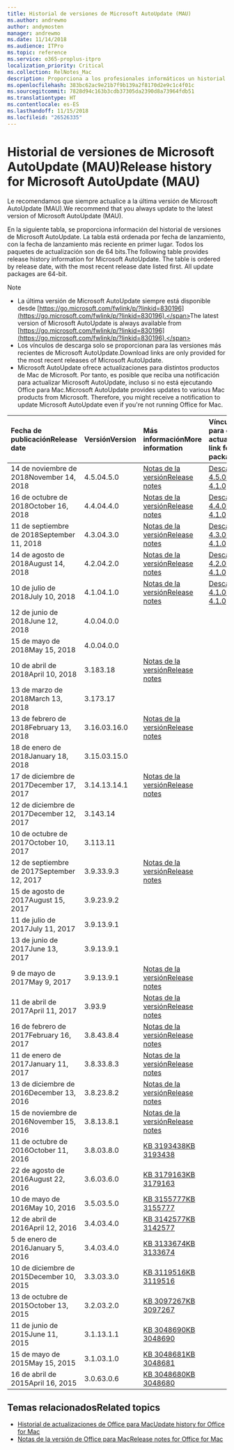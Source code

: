 ```yaml
---
title: Historial de versiones de Microsoft AutoUpdate (MAU)
ms.author: andrewmo
author: andymosten
manager: andrewmo
ms.date: 11/14/2018
ms.audience: ITPro
ms.topic: reference
ms.service: o365-proplus-itpro
localization_priority: Critical
ms.collection: RelNotes_Mac
description: Proporciona a los profesionales informáticos un historial de versiones de Microsoft AutoUpdate (MAU).
ms.openlocfilehash: 383bc62ac9e21b7f9b139a2f8170d2e9c1c4f01c
ms.sourcegitcommit: 7828d94c163b3cdb37305da2390d8a73964fdb51
ms.translationtype: HT
ms.contentlocale: es-ES
ms.lasthandoff: 11/15/2018
ms.locfileid: "26526335"
---
```

# <a name="release-history-for-microsoft-autoupdate-mau"></a><span data-ttu-id="06e6c-103">Historial de versiones de Microsoft AutoUpdate (MAU)</span><span class="sxs-lookup"><span data-stu-id="06e6c-103">Release history for Microsoft AutoUpdate (MAU)</span></span>
 
<span data-ttu-id="06e6c-104">Le recomendamos que siempre actualice a la última versión de Microsoft AutoUpdate (MAU).</span><span class="sxs-lookup"><span data-stu-id="06e6c-104">We recommend that you always update to the latest version of Microsoft AutoUpdate (MAU).</span></span>

<span data-ttu-id="06e6c-p101">En la siguiente tabla, se proporciona información del historial de versiones de Microsoft AutoUpdate. La tabla está ordenada por fecha de lanzamiento, con la fecha de lanzamiento más reciente en primer lugar. Todos los paquetes de actualización son de 64 bits.</span><span class="sxs-lookup"><span data-stu-id="06e6c-p101">The following table provides release history information for Microsoft AutoUpdate. The table is ordered by release date, with the most recent release date listed first. All update packages are 64-bit.</span></span>


> [!NOTE]
> - <span data-ttu-id="06e6c-108">La última versión de Microsoft AutoUpdate siempre está disponible desde [https://go.microsoft.com/fwlink/p/?linkid=830196](https://go.microsoft.com/fwlink/p/?linkid=830196).</span><span class="sxs-lookup"><span data-stu-id="06e6c-108">The latest version of Microsoft AutoUpdate is always available from [https://go.microsoft.com/fwlink/p/?linkid=830196](https://go.microsoft.com/fwlink/p/?linkid=830196).</span></span>
> - <span data-ttu-id="06e6c-109">Los vínculos de descarga solo se proporcionan para las versiones más recientes de Microsoft AutoUpdate.</span><span class="sxs-lookup"><span data-stu-id="06e6c-109">Download links are only provided for the most recent releases of Microsoft AutoUpdate.</span></span>
> - <span data-ttu-id="06e6c-p102">Microsoft AutoUpdate ofrece actualizaciones para distintos productos de Mac de Microsoft. Por tanto, es posible que reciba una notificación para actualizar Microsoft AutoUpdate, incluso si no está ejecutando Office para Mac.</span><span class="sxs-lookup"><span data-stu-id="06e6c-p102">Microsoft AutoUpdate provides updates to various Mac products from Microsoft. Therefore, you might receive a notification to update Microsoft AutoUpdate even if you're not running Office for Mac.</span></span>
  
|<span data-ttu-id="06e6c-112">**Fecha de publicación**</span><span class="sxs-lookup"><span data-stu-id="06e6c-112">**Release date**</span></span>|<span data-ttu-id="06e6c-113">**Versión**</span><span class="sxs-lookup"><span data-stu-id="06e6c-113">**Version**</span></span>|<span data-ttu-id="06e6c-114">**Más información**</span><span class="sxs-lookup"><span data-stu-id="06e6c-114">**More information**</span></span>|<span data-ttu-id="06e6c-115">**Vínculo de descarga para el paquete de actualización**</span><span class="sxs-lookup"><span data-stu-id="06e6c-115">**Download link for the update package**</span></span>|
|:-----|:-----|:-----|:-----|
|<span data-ttu-id="06e6c-116">14 de noviembre de 2018</span><span class="sxs-lookup"><span data-stu-id="06e6c-116">November 14, 2018</span></span> <br/> |<span data-ttu-id="06e6c-117">4.5.0</span><span class="sxs-lookup"><span data-stu-id="06e6c-117">4.5.0</span></span> <br/> |[<span data-ttu-id="06e6c-118">Notas de la versión</span><span class="sxs-lookup"><span data-stu-id="06e6c-118">Release notes</span></span>](release-notes-office-for-mac.md#november-2018-release) <br/> |[<span data-ttu-id="06e6c-119">Descargar MAU 4.5.0</span><span class="sxs-lookup"><span data-stu-id="06e6c-119">Download MAU 4.1.0</span></span>](https://go.microsoft.com/fwlink/p/?linkid=830196) <br/> |
|<span data-ttu-id="06e6c-120">16 de octubre de 2018</span><span class="sxs-lookup"><span data-stu-id="06e6c-120">October 16, 2018</span></span> <br/> |<span data-ttu-id="06e6c-121">4.4.0</span><span class="sxs-lookup"><span data-stu-id="06e6c-121">4.4.0</span></span> <br/> |[<span data-ttu-id="06e6c-122">Notas de la versión</span><span class="sxs-lookup"><span data-stu-id="06e6c-122">Release notes</span></span>](release-notes-office-for-mac.md#october-2018-release) <br/> |[<span data-ttu-id="06e6c-123">Descargar MAU 4.4.0</span><span class="sxs-lookup"><span data-stu-id="06e6c-123">Download MAU 4.1.0</span></span>](https://go.microsoft.com/fwlink/p/?linkid=830196) <br/> |
|<span data-ttu-id="06e6c-124">11 de septiembre de 2018</span><span class="sxs-lookup"><span data-stu-id="06e6c-124">September 11, 2018</span></span>  <br/> |<span data-ttu-id="06e6c-125">4.3.0</span><span class="sxs-lookup"><span data-stu-id="06e6c-125">4.3.0</span></span>  <br/> |[<span data-ttu-id="06e6c-126">Notas de la versión</span><span class="sxs-lookup"><span data-stu-id="06e6c-126">Release notes</span></span>](release-notes-office-for-mac.md#september-2018-release) <br/> |[<span data-ttu-id="06e6c-127">Descargar MAU 4.3.0</span><span class="sxs-lookup"><span data-stu-id="06e6c-127">Download MAU 4.1.0</span></span>](https://officecdn.microsoft.com/pr/C1297A47-86C4-4C1F-97FA-950631F94777/OfficeMac/Microsoft_AutoUpdate_4.3.18090901_Updater.pkg) <br/> |
|<span data-ttu-id="06e6c-128">14 de agosto de 2018</span><span class="sxs-lookup"><span data-stu-id="06e6c-128">August 14, 2018</span></span>  <br/> |<span data-ttu-id="06e6c-129">4.2.0</span><span class="sxs-lookup"><span data-stu-id="06e6c-129">4.2.0</span></span>  <br/> |[<span data-ttu-id="06e6c-130">Notas de la versión</span><span class="sxs-lookup"><span data-stu-id="06e6c-130">Release notes</span></span>](release-notes-office-for-mac.md#august-2018-release) <br/> |[<span data-ttu-id="06e6c-131">Descargar MAU 4.2.0</span><span class="sxs-lookup"><span data-stu-id="06e6c-131">Download MAU 4.1.0</span></span>](https://officecdn.microsoft.com/pr/C1297A47-86C4-4C1F-97FA-950631F94777/OfficeMac/Microsoft_AutoUpdate_4.2.18081201_Updater.pkg) <br/> |
|<span data-ttu-id="06e6c-132">10 de julio de 2018</span><span class="sxs-lookup"><span data-stu-id="06e6c-132">July 10, 2018</span></span>  <br/> |<span data-ttu-id="06e6c-133">4.1.0</span><span class="sxs-lookup"><span data-stu-id="06e6c-133">4.1.0</span></span>  <br/> |[<span data-ttu-id="06e6c-134">Notas de la versión</span><span class="sxs-lookup"><span data-stu-id="06e6c-134">Release notes</span></span>](release-notes-office-for-mac.md#july-2018-release) <br/> |[<span data-ttu-id="06e6c-135">Descargar MAU 4.1.0</span><span class="sxs-lookup"><span data-stu-id="06e6c-135">Download MAU 4.1.0</span></span>](https://officecdn.microsoft.com/pr/C1297A47-86C4-4C1F-97FA-950631F94777/OfficeMac/Microsoft_AutoUpdate_4.1.18070902_Updater.pkg) <br/> |
|<span data-ttu-id="06e6c-136">12 de junio de 2018</span><span class="sxs-lookup"><span data-stu-id="06e6c-136">June 12, 2018</span></span>  <br/> |<span data-ttu-id="06e6c-137">4.0.0</span><span class="sxs-lookup"><span data-stu-id="06e6c-137">4.0.0</span></span>  <br/> |||
|<span data-ttu-id="06e6c-138">15 de mayo de 2018</span><span class="sxs-lookup"><span data-stu-id="06e6c-138">May 15, 2018</span></span>  <br/> |<span data-ttu-id="06e6c-139">4.0.0</span><span class="sxs-lookup"><span data-stu-id="06e6c-139">4.0.0</span></span>  <br/> |||
|<span data-ttu-id="06e6c-140">10 de abril de 2018</span><span class="sxs-lookup"><span data-stu-id="06e6c-140">April 10, 2018</span></span>  <br/> |<span data-ttu-id="06e6c-141">3.18</span><span class="sxs-lookup"><span data-stu-id="06e6c-141">3.18</span></span>  <br/> |[<span data-ttu-id="06e6c-142">Notas de la versión</span><span class="sxs-lookup"><span data-stu-id="06e6c-142">Release notes</span></span>](release-notes-office-for-mac.md#april-2018-release) <br/> ||
|<span data-ttu-id="06e6c-143">13 de marzo de 2018</span><span class="sxs-lookup"><span data-stu-id="06e6c-143">March 13, 2018</span></span>  <br/> |<span data-ttu-id="06e6c-144">3.17</span><span class="sxs-lookup"><span data-stu-id="06e6c-144">3.17</span></span>  <br/> |||
|<span data-ttu-id="06e6c-145">13 de febrero de 2018</span><span class="sxs-lookup"><span data-stu-id="06e6c-145">February 13, 2018</span></span>  <br/> |<span data-ttu-id="06e6c-146">3.16.0</span><span class="sxs-lookup"><span data-stu-id="06e6c-146">3.16.0</span></span>  <br/> |[<span data-ttu-id="06e6c-147">Notas de la versión</span><span class="sxs-lookup"><span data-stu-id="06e6c-147">Release notes</span></span>](release-notes-office-for-mac.md#february-2018-release) <br/> | <br/> |
|<span data-ttu-id="06e6c-148">18 de enero de 2018</span><span class="sxs-lookup"><span data-stu-id="06e6c-148">January 18, 2018</span></span>  <br/> |<span data-ttu-id="06e6c-149">3.15.0</span><span class="sxs-lookup"><span data-stu-id="06e6c-149">3.15.0</span></span>  <br/> |<br/> |
|<span data-ttu-id="06e6c-150">17 de diciembre de 2017</span><span class="sxs-lookup"><span data-stu-id="06e6c-150">December 17, 2017</span></span>  <br/> |<span data-ttu-id="06e6c-151">3.14.1</span><span class="sxs-lookup"><span data-stu-id="06e6c-151">3.14.1</span></span>  <br/> |[<span data-ttu-id="06e6c-152">Notas de la versión</span><span class="sxs-lookup"><span data-stu-id="06e6c-152">Release notes</span></span>](release-notes-office-for-mac.md#december-2017-release) <br/> | <br/> |
|<span data-ttu-id="06e6c-153">12 de diciembre de 2017</span><span class="sxs-lookup"><span data-stu-id="06e6c-153">December 12, 2017</span></span>  <br/> |<span data-ttu-id="06e6c-154">3.14</span><span class="sxs-lookup"><span data-stu-id="06e6c-154">3.14</span></span>  <br/> ||  <br/> |
|<span data-ttu-id="06e6c-155">10 de octubre de 2017</span><span class="sxs-lookup"><span data-stu-id="06e6c-155">October 10, 2017</span></span>  <br/> |<span data-ttu-id="06e6c-156">3.11</span><span class="sxs-lookup"><span data-stu-id="06e6c-156">3.11</span></span>  <br/> ||<br/> |
|<span data-ttu-id="06e6c-157">12 de septiembre de 2017</span><span class="sxs-lookup"><span data-stu-id="06e6c-157">September 12, 2017</span></span>  <br/> |<span data-ttu-id="06e6c-158">3.9.3</span><span class="sxs-lookup"><span data-stu-id="06e6c-158">3.9.3</span></span>  <br/> |[<span data-ttu-id="06e6c-159">Notas de la versión</span><span class="sxs-lookup"><span data-stu-id="06e6c-159">Release notes</span></span>](release-notes-office-for-mac.md#september-2017-release) <br/> |<br/> |
|<span data-ttu-id="06e6c-160">15 de agosto de 2017</span><span class="sxs-lookup"><span data-stu-id="06e6c-160">August 15, 2017</span></span>  <br/> |<span data-ttu-id="06e6c-161">3.9.2</span><span class="sxs-lookup"><span data-stu-id="06e6c-161">3.9.2</span></span>  <br/> || <br/> |
|<span data-ttu-id="06e6c-162">11 de julio de 2017</span><span class="sxs-lookup"><span data-stu-id="06e6c-162">July 11, 2017</span></span>  <br/> |<span data-ttu-id="06e6c-163">3.9.1</span><span class="sxs-lookup"><span data-stu-id="06e6c-163">3.9.1</span></span>  <br/> || <br/> |
|<span data-ttu-id="06e6c-164">13 de junio de 2017</span><span class="sxs-lookup"><span data-stu-id="06e6c-164">June 13, 2017</span></span>  <br/> |<span data-ttu-id="06e6c-165">3.9.1</span><span class="sxs-lookup"><span data-stu-id="06e6c-165">3.9.1</span></span>  <br/> || <br/> |
|<span data-ttu-id="06e6c-166">9 de mayo de 2017</span><span class="sxs-lookup"><span data-stu-id="06e6c-166">May 9, 2017</span></span>  <br/> |<span data-ttu-id="06e6c-167">3.9.1</span><span class="sxs-lookup"><span data-stu-id="06e6c-167">3.9.1</span></span>  <br/> |[<span data-ttu-id="06e6c-168">Notas de la versión</span><span class="sxs-lookup"><span data-stu-id="06e6c-168">Release notes</span></span>](release-notes-office-for-mac.md#may-2017-release) <br/> | <br/> |
|<span data-ttu-id="06e6c-169">11 de abril de 2017</span><span class="sxs-lookup"><span data-stu-id="06e6c-169">April 11, 2017</span></span>  <br/> |<span data-ttu-id="06e6c-170">3.9</span><span class="sxs-lookup"><span data-stu-id="06e6c-170">3.9</span></span>  <br/> |[<span data-ttu-id="06e6c-171">Notas de la versión</span><span class="sxs-lookup"><span data-stu-id="06e6c-171">Release notes</span></span>](release-notes-office-for-mac.md#april-2017-release) <br/> |  <br/> |
|<span data-ttu-id="06e6c-172">16 de febrero de 2017</span><span class="sxs-lookup"><span data-stu-id="06e6c-172">February 16, 2017</span></span>  <br/> |<span data-ttu-id="06e6c-173">3.8.4</span><span class="sxs-lookup"><span data-stu-id="06e6c-173">3.8.4</span></span>  <br/> |[<span data-ttu-id="06e6c-174">Notas de la versión</span><span class="sxs-lookup"><span data-stu-id="06e6c-174">Release notes</span></span>](release-notes-office-for-mac.md#february-2017-release) <br/> | <br/> |
|<span data-ttu-id="06e6c-175">11 de enero de 2017</span><span class="sxs-lookup"><span data-stu-id="06e6c-175">January 11, 2017</span></span>  <br/> |<span data-ttu-id="06e6c-176">3.8.3</span><span class="sxs-lookup"><span data-stu-id="06e6c-176">3.8.3</span></span>  <br/> |[<span data-ttu-id="06e6c-177">Notas de la versión</span><span class="sxs-lookup"><span data-stu-id="06e6c-177">Release notes</span></span>](release-notes-office-for-mac.md#january-2017-release) <br/> | <br/> |
|<span data-ttu-id="06e6c-178">13 de diciembre de 2016</span><span class="sxs-lookup"><span data-stu-id="06e6c-178">December 13, 2016</span></span>  <br/> |<span data-ttu-id="06e6c-179">3.8.2</span><span class="sxs-lookup"><span data-stu-id="06e6c-179">3.8.2</span></span>  <br/> |[<span data-ttu-id="06e6c-180">Notas de la versión</span><span class="sxs-lookup"><span data-stu-id="06e6c-180">Release notes</span></span>](release-notes-office-for-mac.md#december-2016-release) <br/> | <br/> |
|<span data-ttu-id="06e6c-181">15 de noviembre de 2016</span><span class="sxs-lookup"><span data-stu-id="06e6c-181">November 15, 2016</span></span>  <br/> |<span data-ttu-id="06e6c-182">3.8.1</span><span class="sxs-lookup"><span data-stu-id="06e6c-182">3.8.1</span></span>  <br/> |[<span data-ttu-id="06e6c-183">Notas de la versión</span><span class="sxs-lookup"><span data-stu-id="06e6c-183">Release notes</span></span>](release-notes-office-for-mac.md#november-2016-release) <br/> | <br/> |
|<span data-ttu-id="06e6c-184">11 de octubre de 2016</span><span class="sxs-lookup"><span data-stu-id="06e6c-184">October 11, 2016</span></span>  <br/> |<span data-ttu-id="06e6c-185">3.8.0</span><span class="sxs-lookup"><span data-stu-id="06e6c-185">3.8.0</span></span>  <br/> |[<span data-ttu-id="06e6c-186">KB 3193438</span><span class="sxs-lookup"><span data-stu-id="06e6c-186">KB 3193438</span></span>](https://support.microsoft.com/kb/3193438) <br/> | <br/> |
|<span data-ttu-id="06e6c-187">22 de agosto de 2016</span><span class="sxs-lookup"><span data-stu-id="06e6c-187">August 22, 2016</span></span>  <br/> |<span data-ttu-id="06e6c-188">3.6.0</span><span class="sxs-lookup"><span data-stu-id="06e6c-188">3.6.0</span></span>  <br/> |[<span data-ttu-id="06e6c-189">KB 3179163</span><span class="sxs-lookup"><span data-stu-id="06e6c-189">KB 3179163</span></span>](https://support.microsoft.com/kb/3179163) <br/> | <br/> |
|<span data-ttu-id="06e6c-190">10 de mayo de 2016</span><span class="sxs-lookup"><span data-stu-id="06e6c-190">May 10, 2016</span></span>  <br/> |<span data-ttu-id="06e6c-191">3.5.0</span><span class="sxs-lookup"><span data-stu-id="06e6c-191">3.5.0</span></span>  <br/> |[<span data-ttu-id="06e6c-192">KB 3155777</span><span class="sxs-lookup"><span data-stu-id="06e6c-192">KB 3155777</span></span>](https://support.microsoft.com/kb/3155777) <br/> | <br/> |
|<span data-ttu-id="06e6c-193">12 de abril de 2016</span><span class="sxs-lookup"><span data-stu-id="06e6c-193">April 12, 2016</span></span>  <br/> |<span data-ttu-id="06e6c-194">3.4.0</span><span class="sxs-lookup"><span data-stu-id="06e6c-194">3.4.0</span></span>  <br/> |[<span data-ttu-id="06e6c-195">KB 3142577</span><span class="sxs-lookup"><span data-stu-id="06e6c-195">KB 3142577</span></span>](https://support.microsoft.com/kb/3142577) <br/> | <br/> |
|<span data-ttu-id="06e6c-196">5 de enero de 2016</span><span class="sxs-lookup"><span data-stu-id="06e6c-196">January 5, 2016</span></span>  <br/> |<span data-ttu-id="06e6c-197">3.4.0</span><span class="sxs-lookup"><span data-stu-id="06e6c-197">3.4.0</span></span>  <br/> |[<span data-ttu-id="06e6c-198">KB 3133674</span><span class="sxs-lookup"><span data-stu-id="06e6c-198">KB 3133674</span></span>](https://support.microsoft.com/kb/3133674) <br/> | <br/> |
|<span data-ttu-id="06e6c-199">10 de diciembre de 2015</span><span class="sxs-lookup"><span data-stu-id="06e6c-199">December 10, 2015</span></span>  <br/> |<span data-ttu-id="06e6c-200">3.3.0</span><span class="sxs-lookup"><span data-stu-id="06e6c-200">3.3.0</span></span>  <br/> |[<span data-ttu-id="06e6c-201">KB 3119516</span><span class="sxs-lookup"><span data-stu-id="06e6c-201">KB 3119516</span></span>](https://support.microsoft.com/kb/3119516) <br/> | <br/> |
|<span data-ttu-id="06e6c-202">13 de octubre de 2015</span><span class="sxs-lookup"><span data-stu-id="06e6c-202">October 13, 2015</span></span>  <br/> |<span data-ttu-id="06e6c-203">3.2.0</span><span class="sxs-lookup"><span data-stu-id="06e6c-203">3.2.0</span></span>  <br/> |[<span data-ttu-id="06e6c-204">KB 3097267</span><span class="sxs-lookup"><span data-stu-id="06e6c-204">KB 3097267</span></span>](https://support.microsoft.com/kb/3097267) <br/> | <br/> |
|<span data-ttu-id="06e6c-205">11 de junio de 2015</span><span class="sxs-lookup"><span data-stu-id="06e6c-205">June 11, 2015</span></span>  <br/> |<span data-ttu-id="06e6c-206">3.1.1</span><span class="sxs-lookup"><span data-stu-id="06e6c-206">3.1.1</span></span>  <br/> |[<span data-ttu-id="06e6c-207">KB 3048690</span><span class="sxs-lookup"><span data-stu-id="06e6c-207">KB 3048690</span></span>](https://support.microsoft.com/kb/3048690) <br/> | <br/> |
|<span data-ttu-id="06e6c-208">15 de mayo de 2015</span><span class="sxs-lookup"><span data-stu-id="06e6c-208">May 15, 2015</span></span>  <br/> |<span data-ttu-id="06e6c-209">3.1.0</span><span class="sxs-lookup"><span data-stu-id="06e6c-209">3.1.0</span></span>  <br/> |[<span data-ttu-id="06e6c-210">KB 3048681</span><span class="sxs-lookup"><span data-stu-id="06e6c-210">KB 3048681</span></span>](https://support.microsoft.com/kb/3048681) <br/> | <br/> |
|<span data-ttu-id="06e6c-211">16 de abril de 2015</span><span class="sxs-lookup"><span data-stu-id="06e6c-211">April 16, 2015</span></span>  <br/> |<span data-ttu-id="06e6c-212">3.0.6</span><span class="sxs-lookup"><span data-stu-id="06e6c-212">3.0.6</span></span>  <br/> |[<span data-ttu-id="06e6c-213">KB 3048680</span><span class="sxs-lookup"><span data-stu-id="06e6c-213">KB 3048680</span></span>](https://support.microsoft.com/kb/3048680) <br/> | <br/> |

## <a name="related-topics"></a><span data-ttu-id="06e6c-214">Temas relacionados</span><span class="sxs-lookup"><span data-stu-id="06e6c-214">Related topics</span></span>

- [<span data-ttu-id="06e6c-215">Historial de actualizaciones de Office para Mac</span><span class="sxs-lookup"><span data-stu-id="06e6c-215">Update history for Office for Mac</span></span>](update-history-office-for-mac.md)
- [<span data-ttu-id="06e6c-216">Notas de la versión de Office para Mac</span><span class="sxs-lookup"><span data-stu-id="06e6c-216">Release notes for Office for Mac</span></span>](release-notes-office-for-mac.md) 